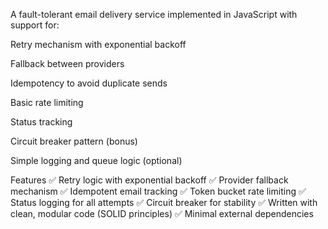 A fault-tolerant email delivery service implemented in JavaScript with support for:

Retry mechanism with exponential backoff

Fallback between providers

Idempotency to avoid duplicate sends

Basic rate limiting

Status tracking

Circuit breaker pattern (bonus)

Simple logging and queue logic (optional)

Features
✅ Retry logic with exponential backoff
✅ Provider fallback mechanism
✅ Idempotent email tracking
✅ Token bucket rate limiting
✅ Status logging for all attempts
✅ Circuit breaker for stability
✅ Written with clean, modular code (SOLID principles)
✅ Minimal external dependencies
